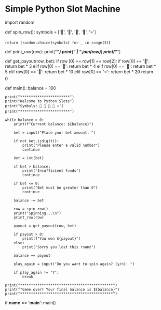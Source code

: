# Simple Python Slot Machine

import random

def spin_row():
    symbols = ['🍒', '🍉', '🍋', '🔔', '⭐']

    return [random.choice(symbols) for _ in range(3)]

def print_row(row):
    print("*************")
    print(" | ".join(row))
    print("*************")

def get_payout(row, bet):
    if row [0] == row[1] == row[2]:
        if row[0] == '🍒':
            return bet * 3
        elif row[0] == '🍉':
            return bet * 4
        elif row[0] == '🍋':
            return bet * 5
        elif row[0] == '🔔':
            return bet * 10
        elif row[0] == '⭐':
            return bet * 20
    return 0

def main():
    balance = 100

    print("***********************")
    print("Welcome to Python Slots")
    print("Symbols: 🍒 🍉 🍋 🔔 ⭐")
    print("***********************")

    while balance > 0:
        print(f"Current balance: ${balance}")

        bet = input("Place your bet amount: ")

        if not bet.isdigit():
            print("Please enter a valid number")
            continue

        bet = int(bet)

        if bet > balance:
            print("Insufficient funds")
            continue

        if bet <= 0:
            print("Bet must be greater than 0")
            continue

        balance -= bet

        row = spin_row()
        print("Spinning...\n")
        print_row(row)

        payout = get_payout(row, bet)

        if payout > 0:
            print(f"You won ${payout}")
        else:
            print("Sorry you lost this round")

        balance += payout

        play_again = input("Do you want to spin again? (y/n): ")

        if play_again != 'Y':
            break

    print("*******************************************")
    print(f"Game over! Your final balance is ${balance}")
    print("*******************************************")

if __name__ == '__main__':
    main()
